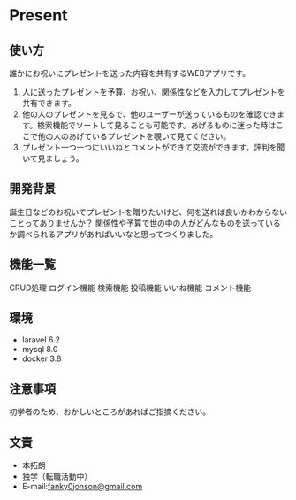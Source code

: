 # Present

## 使い方

誰かにお祝いにプレゼントを送った内容を共有するWEBアプリです。

1. 人に送ったプレゼントを予算、お祝い、関係性などを入力してプレゼントを共有できます。
2. 他の人のプレゼントを見るで、他のユーザーが送っているものを確認できます。検索機能でソートして見ることも可能です。あげるものに迷った時はここで他の人のあげているプレゼントを覗いて見てください。
3. プレゼント一つ一つにいいねとコメントができて交流ができます。評判を聞いて見ましょう。

## 開発背景
誕生日などのお祝いでプレゼントを贈りたいけど、何を送れば良いかわからないことってありませんか？
関係性や予算で世の中の人がどんなものを送っているか調べられるアプリがあればいいなと思ってつくりました。

## 機能一覧
CRUD処理
ログイン機能
検索機能
投稿機能
いいね機能
コメント機能

## 環境

* laravel 6.2
* mysql 8.0
* docker 3.8


## 注意事項

初学者のため、おかしいところがあればご指摘ください。

## 文責

* 本拓朗
* 独学（転職活動中）
* E-mail:<fanky0jonson@gmail.com>
